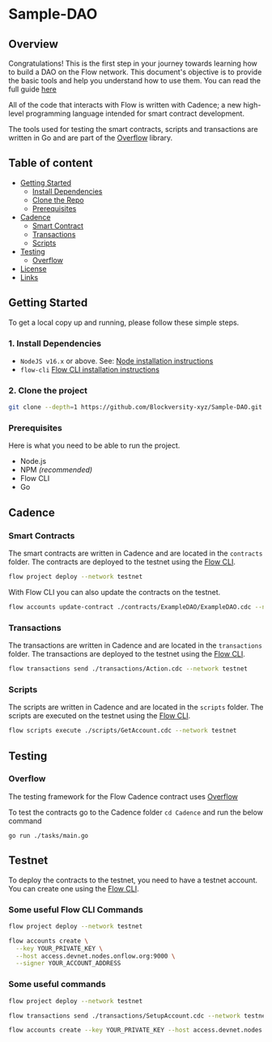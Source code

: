
  
# Sample-DAO



## Overview

 Congratulations! This is the first step in your journey towards learning how to build a DAO on the Flow network. This document's objective is to provide the basic tools and help you understand how to use them. You can read the full guide [here](https://medium.com/blockversity/build-a-dao-on-flow-21569387fc3a) 

 All of the code that interacts with Flow is written with Cadence; a new high-level programming language intended for smart contract development.

 The tools used for testing the smart contracts, scripts and transactions are written in Go and are part of the [Overflow](https://github.com/bjartek/overflow) library.

## Table of content

- [Getting Started](#installation)
    - [Install Dependencies](#install-dependencies)
    - [Clone the Repo](#clone-the-repo)
    - [Prerequisites](#prerequisites)
- [Cadence](#cadence)
    - [Smart Contract](#smart-contracts)
    - [Transactions](#transactions)
    - [Scripts](#scripts)
- [Testing](#testing)
    - [Overflow](#overflow)
- [License](#license)
- [Links](#links)

## Getting Started

To get a local copy up and running, please follow these simple steps.

### 1. Install Dependencies

- `NodeJS v16.x` or above. See: [Node installation instructions](https://nodejs.org/en/) <br/>
- `flow-cli` [Flow CLI installation instructions](https://docs.onflow.org/flow-cli) <br/>

### 2. Clone the project

```sh
git clone --depth=1 https://github.com/Blockversity-xyz/Sample-DAO.git
   ```

### Prerequisites

Here is what you need to be able to run the project.

- Node.js
- NPM _(recommended)_
- Flow CLI
- Go

## Cadence

### Smart Contracts

The smart contracts are written in Cadence and are located in the `contracts` folder. The contracts are deployed to the testnet using the [Flow CLI](https://docs.onflow.org/flow-cli).

```sh
flow project deploy --network testnet
```

With Flow CLI you can also update the contracts on the testnet.

```sh
flow accounts update-contract ./contracts/ExampleDAO/ExampleDAO.cdc --network testnet --signer testnet-account
```


### Transactions

The transactions are written in Cadence and are located in the `transactions` folder. The transactions are deployed to the testnet using the [Flow CLI](https://docs.onflow.org/flow-cli).

```sh
flow transactions send ./transactions/Action.cdc --network testnet
```




### Scripts

The scripts are written in Cadence and are located in the `scripts` folder. The scripts are executed on the testnet using the [Flow CLI](https://docs.onflow.org/flow-cli).

```sh
flow scripts execute ./scripts/GetAccount.cdc --network testnet
```



## Testing

### Overflow
The testing framework for the Flow Cadence contract uses [Overflow](https://github.com/bjartek/overflow)

To test the contracts go to the Cadence folder `cd Cadence` and run the below command

```
go run ./tasks/main.go

```

## Testnet

To deploy the contracts to the testnet, you need to have a testnet account. You can create one using the [Flow CLI](https://docs.onflow.org/flow-cli).

### Some useful Flow CLI Commands

```sh
flow project deploy --network testnet
```

```sh
flow accounts create \
  --key YOUR_PRIVATE_KEY \
  --host access.devnet.nodes.onflow.org:9000 \
  --signer YOUR_ACCOUNT_ADDRESS
```

### Some useful commands

```sh
flow project deploy --network testnet
```

```sh
flow transactions send ./transactions/SetupAccount.cdc --network testnet
```

```sh
flow accounts create --key YOUR_PRIVATE_KEY --host access.devnet.nodes.onflow.org:9000 --signer YOUR_ACCOUNT_ADDRESS
```

